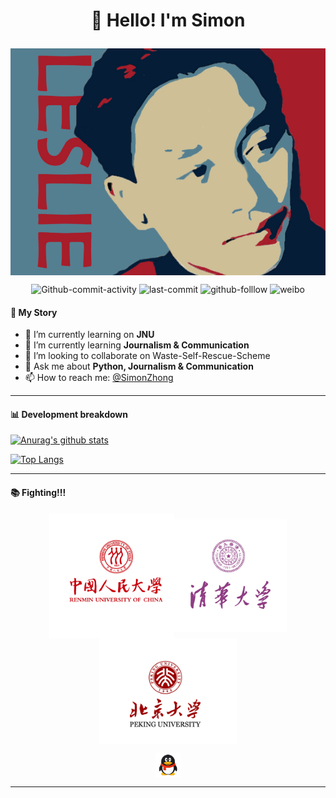 # <p align="center">👋 Hello! I'm Simon</p>

<p align="center">
<img src="https://github.com/SimonZhong2025/SimonZhong2025/blob/master/picture/%E5%BC%A0%E5%9B%BD%E8%8D%A3%20%E6%9C%80%E7%BB%88%E7%89%88.jpg" width="600" align="middle" />
</p>

<!--
**SimonZhong2025/SimonZhong2025** is a ✨ _special_ ✨ repository because its `README.md` (this file) appears on your GitHub profile.

Here are some ideas to get you started:
-->

<p align="center">
  <img alt="Github-commit-activity" src="https://img.shields.io/github/commit-activity/m/SimonZhong2025/Waste-Self-Rescue-Scheme">
  <img alt="last-commit" src="https://img.shields.io/github/last-commit/SimonZhong2025/Waste-Self-Rescue-Scheme">
  <img alt="github-folllow" src="https://img.shields.io/github/followers/SimonZhong2025?label=Follow%20Github">
  <img alt="weibo" src="https://img.shields.io/badge/Weibo-Simon__2025-green">
</p>

#### 🧑 **My Story**

- 🔭 I’m currently learning on **JNU**
- 🌱 I’m currently learning **Journalism & Communication** 
- 👯 I’m looking to collaborate on Waste-Self-Rescue-Scheme
- 💬 Ask me about **Python, Journalism & Communication**
- 📫 How to reach me: [@SimonZhong](https://weibo.com/SimonZhong2025)

***


#### 📊 **Development breakdown**

[![Anurag's github stats](https://github-readme-stats.vercel.app/api?username=SimonZhong2025&show_icons=true)](https://github.com/anuraghazra/github-readme-stats)

[![Top Langs](https://github-readme-stats.vercel.app/api/top-langs/?username=SimonZhong2025&layout=compact)](https://github.com/anuraghazra/github-readme-stats)

***

#### 📚 **Fighting!!!**

<p align="center">
<img src="https://github.com/SimonZhong2025/SimonZhong2025/blob/master/picture/%E4%BA%BA%E5%A4%A7.png" width="200" align="middle" /><img src="https://github.com/SimonZhong2025/SimonZhong2025/blob/master/picture/%E6%B8%85%E5%8D%8E.png" width="180" align="middle" /><img src="https://github.com/SimonZhong2025/SimonZhong2025/blob/master/picture/%E5%8C%97%E5%A4%A7.png" width="220" align="middle" />
</p>
<p align="center"> <img src="https://github.com/SimonZhong2025/SimonZhong2025/blob/master/picture/qq.png" width="40" align="middle" /> </p>

 

***
